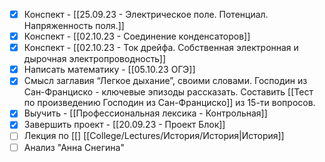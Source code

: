 
- [x] Конспект - [[25.09.23 - Электрическое поле. Потенциал. Напряженность поля.]]
- [x] Конспект - [[02.10.23 - Соединение конденсаторов]]
- [x] Конспект - [[02.10.23 - Ток дрейфа. Собственная электронная и дырочная электропроводность]]
- [x] Написать математику - [[05.10.23 ОГЭ]]
- [x] Смысл заглавия “Легкое дыхание”, своими словами. Господин из Сан-Франциско - ключевые эпизоды рассказать. Составить [[Тест по произведению Господин из Сан-Франциско]] из 15-ти вопросов.
- [x] Выучить - [[Профессиональная лексика - Контрольная]]
- [x] Завершить проект - [[20.09.23 - Проект Блок]]
- [ ] Лекция по [[] [[College/Lectures/История/История|История]]
- [ ] Анализ "Анна Снегина" 